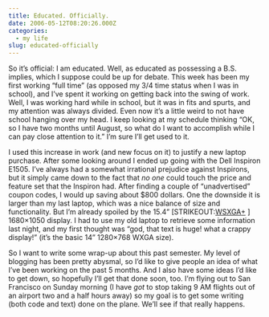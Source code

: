 ```yaml
---
title: Educated. Officially.
date: 2006-05-12T08:20:26.000Z
categories:
  - my life
slug: educated-officially
---
```

So it’s official: I am educated. Well, as educated as possessing a <span class="caps">B.S. </span>implies, which I suppose could be up for debate. This week has been my first working “full time” (as opposed my 3/4 time status when I was in school), and I’ve spent it working on getting back into the swing of work. Well, I was working hard while in school, but it was in fits and spurts, and my attention was always divided. Even now it’s a little weird to not have school hanging over my head. I keep looking at my schedule thinking “<span class="caps">OK</span>, so I have two months until August, so what do I want to accomplish while I can pay close attention to it.” I’m sure I’ll get used to it.

I used this increase in work (and new focus on it) to justify a new laptop purchase. After some looking around I ended up going with the Dell Inspiron E1505. I’ve always had a somewhat irrational prejudice against Inspirons, but it simply came down to the fact that _no one_ could touch the price and feature set that the Inspiron had. After finding a couple of “unadvertised” coupon codes, I would up saving about $800 dollars. One the downside it is larger than my last laptop, which was a nice balance of size and functionality. But I’m already spoiled by the 15.4” [<span class="caps">STRIKEOUT</span>:[<span class="caps">WSXGA</span>+][1] ] 1680×1050 display. I had to use my old laptop to retrieve some information last night, and my first thought was “god, that text is huge! what a crappy display!” (it’s the basic 14” 1280×768 <span class="caps">WXGA</span> size).

So I want to write some wrap-up about this past semester. My level of blogging has been pretty abysmal, so I’d like to give people an idea of what I’ve been working on the past 5 months. And I also have some ideas I’d like to get down, so hopefully I’ll get that done soon, too. I’m flying out to San Francisco on Sunday morning (I have _got_ to stop taking 9 <span class="caps">AM</span> flights out of an airport two and a half hours away) so my goal is to get some writing (both code and text) done on the plane. We’ll see if that really happens.



 [1]: http://en.wikipedia.org/wiki/WSXGA%2B
